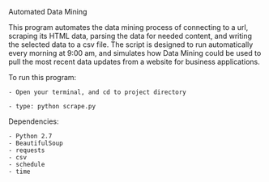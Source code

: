 Automated Data Mining

This program automates the data mining process of connecting 
to a url, scraping its HTML data, parsing the data for needed
content, and writing the selected data to a csv file. The script
is designed to run automatically every morning at 9:00 am, and
simulates how Data Mining could be used to pull the most recent 
data updates from a website for business applications.

To run this program:

    - Open your terminal, and cd to project directory

    - type: python scrape.py

Dependencies:

    - Python 2.7
    - BeautifulSoup
    - requests
    - csv
    - schedule
    - time